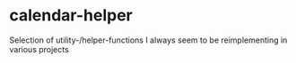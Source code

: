 # calendar-helper
Selection of utility-/helper-functions I always seem to be reimplementing in various projects
